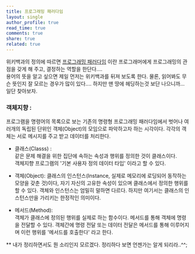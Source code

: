 ```yaml
---
title: 프로그래밍 패러다임
layout: single
author_profile: true
read_time: true
comments: true
share: true
related: true
---
```


위키백과의 정의에 따르면 [프로그래밍 패러다임](https://ko.wikipedia.org/wiki/%ED%94%84%EB%A1%9C%EA%B7%B8%EB%9E%98%EB%B0%8D_%ED%8C%A8%EB%9F%AC%EB%8B%A4%EC%9E%84) 이란  프로그래머에게 프로그래밍의 관점을 갖게 해 주고, 결정하는 역할을 한단다....  
용어의 뜻을 알고 싶으면 제일 먼저는 위키백과를 뒤져 보도록 한다.  물론, 읽어봐도 무슨 뜻인지 잘 모르는 경우가 많이 있다....
하지만 맨 땅에 헤딩하는것 보단 나으니까... 일단 찾아보자.  
  
	
### 객체지향 :
프로그램을 명령어의 목록으로 보는 기존의 명령형 프로그래밍 패러다임에서 벗어나 여러개의 독립된 단위인 객체(Object)의 모임으로 파악하고자 하는 시각이다. 각각의 객체는 서로 메시지를 주고 받고 데이터를 처리한다.

- 클래스(Classs) :  
같은 문제 해결을 위한 집단에 속하는 속성과 행위를 정의한 것이 클래스이다.  
객체지향 프로그램의 '기본 사용자 정의 데이터 타입' 이라고 할 수 있다.

- 객체(Object):
클래스의 인스턴스(Instance, 실제로 메모리에 로딩되어 동작하는 모양을 갖춘 것)이다, 자기 자신의 고유한 속성이 있으며 클래스에서 정의한 행위를 할 수 있다. 객체와 인스턴스는 엄밀히 말하면 다르다. 하지만 여기서는 클래스의 인스턴스만을 가리키는 한정적인 의미이다.  

- 메서드(Method):  
객체가 클래스에 정의된 행위를 실제로 하는 함수이다. 메서드를 통해 객체에 명령을  전달할 수 있다. 객체간에 명령 전달 또는 데이터 전달은 메서드를 통해 이루어지며 이런 행위를 '메서드를 호출한다' 라고 한다.

** 내가 정리하면서도 뭔 소리인지 모르겠다. 정리하다 보면 언젠가는 알게 되리라..^^;